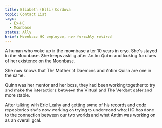 ```yaml
---
title: Eliabeth (Elli) Cordova
topic: Contact List
tags: 
  - Ex-HC
  - Moonbase
status: Ally
brief: Moonbase HC employee, now forcibly retired
---
```


A human who woke up in the moonbase after 10 years in cryo. She's stayed in the Moonbase. She keeps asking after Antim Quinn and looking for clues of her existence on the Moonbase. 

She now knows that The Mother of Daemons and Antim Quinn are one in the same. 

Quinn was her mentor and her boss, they had been working together to try and make the interactions between the Virtual and The Verdant safer and more stable. 

After talking with Eric Leahy and getting some of his records and code repositories she's now working on trying to understand what HC has done to the connection between our two worlds and what Antim was working on as an overall goal.
